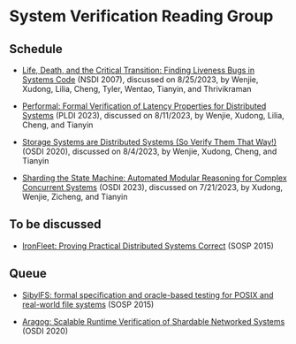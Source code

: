 # System Verification Reading Group

## Schedule

* [Life, Death, and the Critical Transition: Finding Liveness Bugs in Systems Code](https://www.usenix.org/conference/nsdi-07/life-death-and-critical-transition-finding-liveness-bugs-systems-code) (NSDI 2007),
discussed on 8/25/2023, by Wenjie, Xudong, Lilia, Cheng, Tyler, Wentao, Tianyin, and Thrivikraman

* [Performal: Formal Verification of Latency Properties for Distributed Systems](https://dl.acm.org/doi/pdf/10.1145/3591235) (PLDI 2023),
discussed on 8/11/2023, by Wenjie, Xudong, Lilia, Cheng, and Tianyin

* [Storage Systems are Distributed Systems (So Verify Them That Way!)](https://www.usenix.org/system/files/osdi20-hance.pdf) (OSDI 2020),
discussed on 8/4/2023, by Wenjie, Xudong, Cheng, and Tianyin

* [Sharding the State Machine: Automated Modular Reasoning for Complex Concurrent Systems](https://www.usenix.org/system/files/osdi23-hance.pdf) (OSDI 2023),
discussed on 7/21/2023, by Xudong, Wenjie, Zicheng, and Tianyin

## To be discussed

* [IronFleet: Proving Practical Distributed Systems Correct](https://www.microsoft.com/en-us/research/publication/ironfleet-proving-practical-distributed-systems-correct/) (SOSP 2015)

## Queue

* [SibylFS: formal specification and oracle-based testing for POSIX and real-world file systems](https://dl.acm.org/doi/10.1145/2815400.2815411) (SOSP 2015)

* [Aragog: Scalable Runtime Verification of Shardable Networked Systems](https://www.usenix.org/system/files/osdi20-yaseen.pdf) (OSDI 2020)

